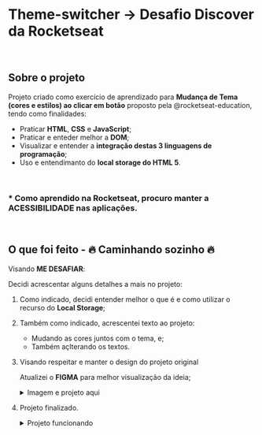 # Theme-switcher -> Desafio Discover da Rocketseat

<br/>
 
## Sobre o projeto

Projeto criado como exercício de aprendizado para <strong>Mudança de Tema (cores e estilos) ao clicar em botão</strong> proposto pela @rocketseat-education, tendo como finalidades:

  <ul>
    <li>Praticar <strong>HTML</strong>, <strong>CSS</strong> e <strong>JavaScript</strong>;</li>
    <li>Praticar e enteder melhor a <strong>DOM</strong>;</li>
    <li>Visualizar e entender a <strong>integração destas 3 linguagens de programação</strong>;</li>
    <li>Uso e entendimanto do <strong>local storage do HTML 5</strong>.</li> 
  </ul>
  <br/>
  
 ### * Como aprendido na Rocketseat, procuro manter a <strong>ACESSIBILIDADE</strong> nas aplicações.
 <br/>

## O que foi feito - 🔥 Caminhando sozinho 🔥

Visando <strong>ME DESAFIAR</strong>:

Decidi acrescentar alguns detalhes a mais no projeto:

1. Como indicado, decidi entender melhor o que é e como utilizar o recurso do <strong>Local Storage</strong>;

2. Também como indicado, acrescentei texto ao projeto:

   - Mudando as cores juntos com o tema, e;
   - Também açlterando os textos.

3. Visando respeitar e manter o design do projeto original

   Atualizei o <strong>FIGMA</strong> para melhor visualização da ideia;

   <details>

     <summary>Imagem e projeto aqui</summary>
     <br/>
     <a href="https://www.figma.com/file/p0t8rhn4i1eObUMlODFWeZ/Desafio---Theme-Switcher?node-id=3%3A2" target="_blank"><img src='https://github.com/VMPILUSTRA/Theme-switcher/blob/main/Theme_switcher-Final.png' width=450px/></a>

   </details>

4. Projeto finalizado.
   <details>

     <summary>Projeto funcionando</summary>
     <br/>
     <a href="" target="_blank">Troque o tema!</a>

   </details>

